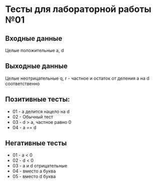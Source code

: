 # Тесты для лабораторной работы №01

## Входные данные
Целые положительные a, d

## Выходные данные
Целые неотрицательные q, r - частное и остаток от деления a на d соответственно

## Позитивные тесты:
- 01 - a делится нацело на d
- 02 - Обычный тест
- 03 - d > a, частное равно 0
- 04 - a == d

## Негативные тесты
- 01 - a < 0
- 02 - d < 0
- 03 - a и d отрицательные
- 04 - вместо a буква
- 05 - вместо d буква

